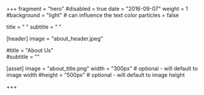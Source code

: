 +++
fragment = "hero" 
#disabled = true
date = "2016-09-07"
weight = 1
#background = "light" # can influence the text color
particles = false


title = " " 
subtitle = " "

[header]
  image = "about_header.jpeg" 
  
  
#title = "About Us"  
#subtitle = ""

[asset]
  image = "about_title.png"
  width = "300px" # optional - will default to image width
  #height = "500px" # optional - will default to image height 

+++
